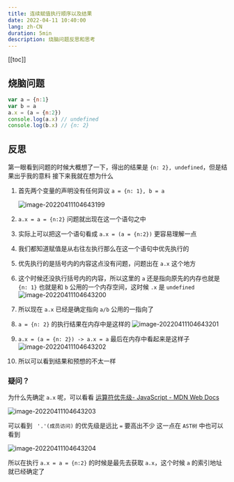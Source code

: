 ```yaml
---
title: 连续赋值执行顺序以及结果
date: 2022-04-11 10:40:00
lang: zh-CN
duration: 5min
description: 烧脑问题反思和思考
---
```


[[toc]]

## 烧脑问题
```javascript
var a = {n:1}
var b = a
a.x = (a = {n:2})
console.log(a.x) // undefined
console.log(b.x) // {n: 2}
```

## 反思
第一眼看到问题的时候大概想了一下，得出的结果是 `{n: 2}, undefined`，但是结果出乎我的意料
接下来我就在想为什么

1. 首先两个变量的声明没有任何异议 `a = {n: 1}, b = a`

    ![image-20220411104643199](https://s2.loli.net/2022/04/11/kloghecqR3NQ1bJ.png)

2. `a.x = a = {n:2}` 问题就出现在这一个语句之中
  1. 实际上可以把这一个语句看成 `a.x = (a = {n:2})` 更容易理解一点
  2. 我们都知道赋值是从右往左执行那么在这一个语句中优先执行的
  3. 优先执行的是括号内的内容这点没有问题，问题出在 `a.x` 这个地方
  4. 这个时候还没执行括号内的内容，所以这里的 `a` 还是指向原先的内存也就是 `{n: 1}` 也就是和 `b` 公用的一个内存空间，这时候 `.x` 是 `undefined`
    ![image-20220411104643200](https://s2.loli.net/2022/04/11/GlsbkMHX1tzE8yP.png)

  5. 所以现在 `a.x` 已经是确定指向 `a/b` 公用的一指向了
  6. `a = {n: 2}` 的执行结果在内存中是这样的
    ![image-20220411104643201](https://s2.loli.net/2022/04/11/2VLGigywr3xNtmo.png)

  7. `a.x = (a = {n: 2}) -> a.x = a` 最后在内存中看起来是这样子
    ![image-20220411104643202](https://s2.loli.net/2022/04/11/QOiXBuAyjhcdLRK.png)

  8. 所以可以看到结果和预想的不太一样

### 疑问？
为什么先确定 `a.x` 呢，可以看看 [运算符优先级- JavaScript - MDN Web Docs](https://developer.mozilla.org/zh-CN/docs/Web/JavaScript/Reference/Operators/Operator_Precedence)

![image-20220411104643203](https://s2.loli.net/2022/04/11/E6cNgrI3y8pwdQG.png)

可以看到 ` '.'(成员访问)` 的优先级是远比 `=` 要高出不少
这一点在 `AST树` 中也可以看到

![image-20220411104643204](https://s2.loli.net/2022/04/11/gMfPzIAqwk7SE1N.png)

所以在执行 `a.x = a = {n:2}` 的时候是最先去获取 `a.x`，这个时候 `a` 的索引地址就已经确定了


